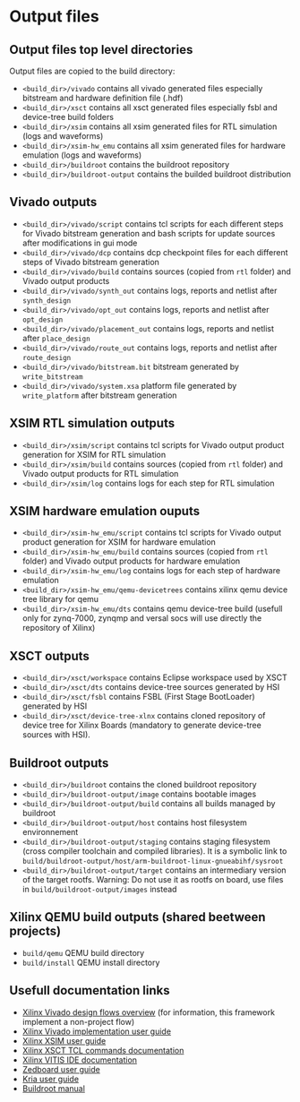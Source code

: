 # Output files

Output files top level directories
----
Output files are copied to the build directory:
- `<build_dir>/vivado` contains all vivado generated files especially bitstream and hardware definition file (.hdf)
- `<build_dir>/xsct` contains all xsct generated files especially fsbl and device-tree build folders
- `<build_dir>/xsim` contains all xsim generated files for RTL simulation (logs and waveforms)
- `<build_dir>/xsim-hw_emu` contains all xsim generated files for hardware emulation (logs and waveforms)
- `<build_dir>/buildroot` contains the buildroot repository
- `<build_dir>/buildroot-output` contains the builded buildroot distribution

Vivado outputs
----
- `<build_dir>/vivado/script` contains tcl scripts for each different steps for Vivado bitstream generation and bash scripts for update sources after modifications in gui mode
- `<build_dir>/vivado/dcp` contains dcp checkpoint files for each different steps of Vivado bitstream generation
- `<build_dir>/vivado/build` contains sources (copied from `rtl` folder) and Vivado output products
- `<build_dir>/vivado/synth_out` contains logs, reports and netlist after `synth_design`
- `<build_dir>/vivado/opt_out` contains logs, reports and netlist after `opt_design`
- `<build_dir>/vivado/placement_out` contains logs, reports and netlist after `place_design`
- `<build_dir>/vivado/route_out` contains logs, reports and netlist after `route_design`
- `<build_dir>/vivado/bitstream.bit` bitstream generated by `write_bitstream`
- `<build_dir>/vivado/system.xsa` platform file generated by `write_platform` after bitstream generation

XSIM RTL simulation outputs
----
- `<build_dir>/xsim/script` contains tcl scripts for Vivado output product generation for XSIM for RTL simulation
- `<build_dir>/xsim/build` contains sources (copied from `rtl` folder) and Vivado output products for RTL simulation
- `<build_dir>/xsim/log` contains logs for each step for RTL simulation

XSIM hardware emulation ouputs
----
- `<build_dir>/xsim-hw_emu/script` contains tcl scripts for Vivado output product generation for XSIM for hardware emulation
- `<build_dir>/xsim-hw_emu/build` contains sources (copied from `rtl` folder) and Vivado output products for hardware emulation
- `<build_dir>/xsim-hw_emu/log` contains logs for each step of hardware emulation
- `<build_dir>/xsim-hw_emu/qemu-devicetrees` contains xilinx qemu device tree library for qemu
- `<build_dir>/xsim-hw_emu/dts` contains qemu device-tree build (usefull only for zynq-7000, zynqmp and versal socs will use directly the repository of Xilinx)

XSCT outputs
----
- `<build_dir>/xsct/workspace` contains Eclipse workspace used by XSCT
- `<build_dir>/xsct/dts` contains device-tree sources generated by HSI
- `<build_dir>/xsct/fsbl` contains FSBL (First Stage BootLoader) generated by HSI
- `<build_dir>/xsct/device-tree-xlnx` contains cloned repository of device tree for Xilinx Boards (mandatory to generate device-tree sources with HSI).

Buildroot outputs
----
- `<build_dir>/buildroot` contains the cloned buildroot repository
- `<build_dir>/buildroot-output/image` contains bootable images
- `<build_dir>/buildroot-output/build` contains all builds managed by buildroot
- `<build_dir>/buildroot-output/host` contains host filesystem environnement
- `<build_dir>/buildroot-output/staging` contains staging filesystem (cross compiler toolchain and compiled libraries). It is a symbolic link to `build/buildroot-output/host/arm-buildroot-linux-gnueabihf/sysroot`
- `<build_dir>/buildroot-output/target` contains an intermediary version of the target rootfs. Warning: Do not use it as rootfs on board, use files in `build/buildroot-output/images` instead

Xilinx QEMU build outputs (shared beetween projects)
----
- `build/qemu` QEMU build directory
- `build/install` QEMU install directory

Usefull documentation links
----
- [Xilinx Vivado design flows overview](https://docs.xilinx.com/r/en-US/ug892-vivado-design-flows-overview) (for information, this framework implement a non-project flow)
- [Xilinx Vivado implementation user guide](https://docs.xilinx.com/r/en-US/ug904-vivado-implementation)
- [Xilinx XSIM user guide](https://docs.xilinx.com/r/en-US/ug900-vivado-logic-simulation)
- [Xilinx XSCT TCL commands documentation](https://docs.xilinx.com/r/en-US/ug1400-vitis-embedded/Software-Command-Line-Tool)
- [Xilinx VITIS IDE documentation](https://docs.xilinx.com/r/en-US/ug1400-vitis-embedded/Using-the-Vitis-IDE)
- [Zedboard user guide](https://reference.digilentinc.com/_media/zedboard:zedboard_ug.pdf)
- [Kria user guide](https://docs.xilinx.com/r/en-US/ug1089-kv260-starter-kit)
- [Buildroot manual](https://buildroot.org/downloads/manual/manual.html)
